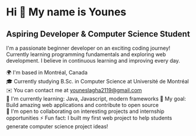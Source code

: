 # Hi 👋 My name is Younes

## Aspiring Developer & Computer Science Student

I'm a passionate beginner developer on an exciting coding journey! Currently learning programming fundamentals and exploring web development. I believe in continuous learning and improving every day.

🌍 I'm based in Montréal, Canada  
🎓 Currently studying B.Sc. in Computer Science at Université de Montréal  
✉️ You can contact me at [youneslagha2119@gmail.com](mailto:youneslagha2119@gmail.com)  
🧠 I'm currently learning: Java, Javascript, modern frameworks
🌱 My goal: Build amazing web applications and contribute to open source  
🤝 I'm open to collaborating on interesting projects and internship opportunities
⚡ Fun fact: I built my first web project to help students generate computer science project ideas!
